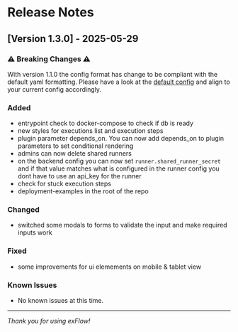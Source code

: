 # Release Notes

## [Version 1.3.0] - 2025-05-29

### ⚠️ Breaking Changes ⚠️
With version 1.1.0 the config format has change to be compliant with the default yaml formatting.
Please have a look at the [default config](https://github.com/v1Flows/exFlow/blob/develop/services/backend/config/config.yaml) and align to your current config accordingly. 

### Added
- entrypoint check to docker-compose to check if db is ready
- new styles for executions list and execution steps
- plugin parameter depends_on. You can now add depends_on to plugin parameters to set conditional rendering
- admins can now delete shared runners
- on the backend config you can now set `runner.shared_runner_secret` and if that value matches what is configured in the runner config you dont have to use an api_key for the runner
- check for stuck execution steps
- deployment-examples in the root of the repo

### Changed
- switched some modals to forms to validate the input and make required inputs work

### Fixed
- some improvements for ui elemements on mobile & tablet view

### Known Issues
- No known issues at this time.

---

*Thank you for using exFlow!*